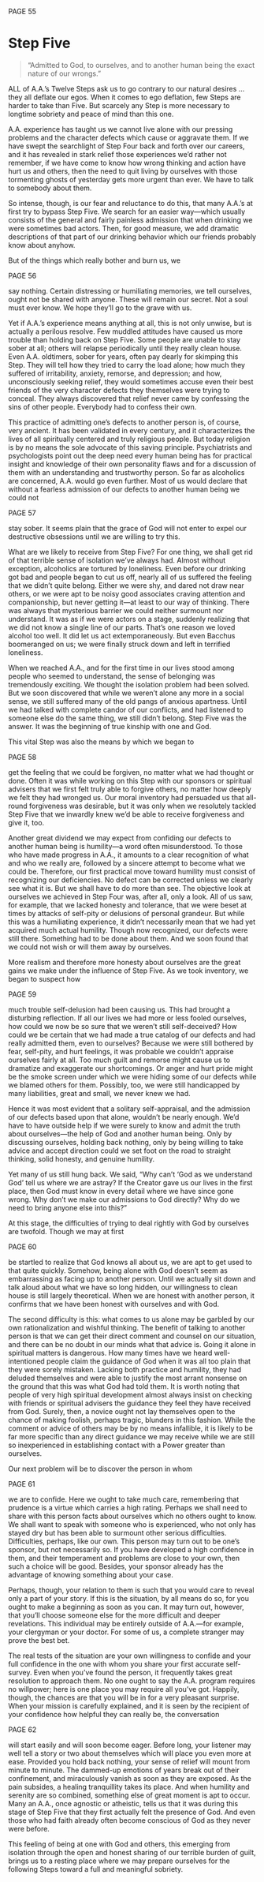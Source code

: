 PAGE 55

Step Five
====================
> “Admitted to God, to ourselves, and to another human being the exact nature of our wrongs.”


ALL of A.A.’s Twelve Steps ask us to go contrary to our natural desires … they all deflate our egos. When it comes to ego deflation, few Steps are harder to take than Five. But scarcely any Step is more necessary to longtime sobriety and peace of mind than this one.

  A.A. experience has taught us we cannot live alone with our pressing problems and the character defects which cause or aggravate them. If we have swept the searchlight of Step Four back and forth over our careers, and it has revealed in stark relief those experiences we’d rather not remember, if we have come to know how wrong thinking and action have hurt us and others, then the need to quit living by ourselves with those tormenting ghosts of yesterday gets more urgent than ever. We have to talk to somebody about them.

  So intense, though, is our fear and reluctance to do this, that many A.A.’s at first try to bypass Step Five. We search for an easier way—which usually consists of the general and fairly painless admission that when drinking we were sometimes bad actors. Then, for good measure, we add dramatic descriptions of that part of our drinking behavior which our friends probably know about anyhow.

  But of the things which really bother and burn us, we

PAGE 56

say nothing. Certain distressing or humiliating memories, we tell ourselves, ought not be shared with anyone. These will remain our secret. Not a soul must ever know. We hope they’ll go to the grave with us.

  Yet if A.A.’s experience means anything at all, this is not only unwise, but is actually a perilous resolve. Few muddled attitudes have caused us more trouble than holding back on Step Five. Some people are unable to stay sober at all; others will relapse periodically until they really clean house. Even A.A. oldtimers, sober for years, often pay dearly for skimping this Step. They will tell how they tried to carry the load alone; how much they suffered of irritability, anxiety, remorse, and depression; and how, unconsciously seeking relief, they would sometimes accuse even their best friends of the very character defects they themselves were trying to conceal. They always discovered that relief never came by confessing the sins of other people. Everybody had to confess their own.

  This practice of admitting one’s defects to another person is, of course, very ancient. It has been validated in every century, and it characterizes the lives of all spiritually centered and truly religious people. But today religion is by no means the sole advocate of this saving principle. Psychiatrists and psychologists point out the deep need every human being has for practical insight and knowledge of their own personality flaws and for a discussion of them with an understanding and trustworthy person. So far as alcoholics are concerned, A.A. would go even further. Most of us would declare that without a fearless admission of our defects to another human being we could not

PAGE 57

stay sober. It seems plain that the grace of God will not enter to expel our destructive obsessions until we are willing to try this.

  What are we likely to receive from Step Five? For one thing, we shall get rid of that terrible sense of isolation we’ve always had. Almost without exception, alcoholics are tortured by loneliness. Even before our drinking got bad and people began to cut us off, nearly all of us suffered the feeling that we didn’t quite belong. Either we were shy, and dared not draw near others, or we were apt to be noisy good associates craving attention and companionship, but never getting it—at least to our way of thinking. There was always that mysterious barrier we could neither surmount nor understand. It was as if we were actors on a stage, suddenly realizing that we did not know a single line of our parts. That’s one reason we loved alcohol too well. It did let us act extemporaneously. But even Bacchus boomeranged on us; we were finally struck down and left in terrified loneliness.

  When we reached A.A., and for the first time in our lives stood among people who seemed to understand, the sense of belonging was tremendously exciting. We thought the isolation problem had been solved. But we soon discovered that while we weren’t alone any more in a social sense, we still suffered many of the old pangs of anxious apartness. Until we had talked with complete candor of our conflicts, and had listened to someone else do the same thing, we still didn’t belong. Step Five was the answer. It was the beginning of true kinship with one and God.

  This vital Step was also the means by which we began to

PAGE 58

get the feeling that we could be forgiven, no matter what we had thought or done. Often it was while working on this Step with our sponsors or spiritual advisers that we first felt truly able to forgive others, no matter how deeply we felt they had wronged us. Our moral inventory had persuaded us that all-round forgiveness was desirable, but it was only when we resolutely tackled Step Five that we inwardly knew we’d be able to receive forgiveness and give it, too.

  Another great dividend we may expect from confiding our defects to another human being is humility—a word often misunderstood. To those who have made progress in A.A., it amounts to a clear recognition of what and who we really are, followed by a sincere attempt to become what we could be. Therefore, our first practical move toward humility must consist of recognizing our deficiencies. No defect can be corrected unless we clearly see what it is. But we shall have to do more than see. The objective look at ourselves we achieved in Step Four was, after all, only a look. All of us saw, for example, that we lacked honesty and tolerance, that we were beset at times by attacks of self-pity or delusions of personal grandeur. But while this was a humiliating experience, it didn’t necessarily mean that we had yet acquired much actual humility. Though now recognized, our defects were still there. Something had to be done about them. And we soon found that we could not wish or will them away by ourselves.

  More realism and therefore more honesty about ourselves are the great gains we make under the influence of Step Five. As we took inventory, we began to suspect how

PAGE 59

much trouble self-delusion had been causing us. This had brought a disturbing reflection. If all our lives we had more or less fooled ourselves, how could we now be so sure that we weren’t still self-deceived? How could we be certain that we had made a true catalog of our defects and had really admitted them, even to ourselves? Because we were still bothered by fear, self-pity, and hurt feelings, it was probable we couldn’t appraise ourselves fairly at all. Too much guilt and remorse might cause us to dramatize and exaggerate our shortcomings. Or anger and hurt pride might be the smoke screen under which we were hiding some of our defects while we blamed others for them. Possibly, too, we were still handicapped by many liabilities, great and small, we never knew we had.

  Hence it was most evident that a solitary self-appraisal, and the admission of our defects based upon that alone, wouldn’t be nearly enough. We’d have to have outside help if we were surely to know and admit the truth about ourselves—the help of God and another human being. Only by discussing ourselves, holding back nothing, only by being willing to take advice and accept direction could we set foot on the road to straight thinking, solid honesty, and genuine humility.

  Yet many of us still hung back. We said, “Why can’t ‘God as we understand God’ tell us where we are astray? If the Creator gave us our lives in the first place, then God must know in every detail where we have since gone wrong. Why don’t we make our admissions to God directly? Why do we need to bring anyone else into this?”

  At this stage, the difficulties of trying to deal rightly with God by ourselves are twofold. Though we may at first

PAGE 60

be startled to realize that God knows all about us, we are apt to get used to that quite quickly. Somehow, being alone with God doesn’t seem as embarrassing as facing up to another person. Until we actually sit down and talk aloud about what we have so long hidden, our willingness to clean house is still largely theoretical. When we are honest with another person, it confirms that we have been honest with ourselves and with God.

  The second difficulty is this: what comes to us alone may be garbled by our own rationalization and wishful thinking. The benefit of talking to another person is that we can get their direct comment and counsel on our situation, and there can be no doubt in our minds what that advice is. Going it alone in spiritual matters is dangerous. How many times have we heard well-intentioned people claim the guidance of God when it was all too plain that they were sorely mistaken. Lacking both practice and humility, they had deluded themselves and were able to justify the most arrant nonsense on the ground that this was what God had told them. It is worth noting that people of very high spiritual development almost always insist on checking with friends or spiritual advisers the guidance they feel they have received from God. Surely, then, a novice ought not lay themselves open to the chance of making foolish, perhaps tragic, blunders in this fashion. While the comment or advice of others may be by no means infallible, it is likely to be far more specific than any direct guidance we may receive while we are still so inexperienced in establishing contact with a Power greater than ourselves.

  Our next problem will be to discover the person in whom

PAGE 61

we are to confide. Here we ought to take much care, remembering that prudence is a virtue which carries a high rating. Perhaps we shall need to share with this person facts about ourselves which no others ought to know. We shall want to speak with someone who is experienced, who not only has stayed dry but has been able to surmount other serious difficulties. Difficulties, perhaps, like our own. This person may turn out to be one’s sponsor, but not necessarily so. If you have developed a high confidence in them, and their temperament and problems are close to your own, then such a choice will be good. Besides, your sponsor already has the advantage of knowing something about your case.

  Perhaps, though, your relation to them is such that you would care to reveal only a part of your story. If this is the situation, by all means do so, for you ought to make a beginning as soon as you can. It may turn out, however, that you’ll choose someone else for the more difficult and deeper revelations. This individual may be entirely outside of A.A.—for example, your clergyman or your doctor. For some of us, a complete stranger may prove the best bet.

  The real tests of the situation are your own willingness to confide and your full confidence in the one with whom you share your first accurate self-survey. Even when you’ve found the person, it frequently takes great resolution to approach them. No one ought to say the A.A. program requires no willpower; here is one place you may require all you’ve got. Happily, though, the chances are that you will be in for a very pleasant surprise. When your mission is carefully explained, and it is seen by the recipient of your confidence how helpful they can really be, the conversation

PAGE 62

will start easily and will soon become eager. Before long, your listener may well tell a story or two about themselves which will place you even more at ease. Provided you hold back nothing, your sense of relief will mount from minute to minute. The dammed-up emotions of years break out of their confinement, and miraculously vanish as soon as they are exposed. As the pain subsides, a healing tranquillity takes its place. And when humility and serenity are so combined, something else of great moment is apt to occur. Many an A.A., once agnostic or atheistic, tells us that it was during this stage of Step Five that they first actually felt the presence of God. And even those who had faith already often become conscious of God as they never were before.

  This feeling of being at one with God and others, this emerging from isolation through the open and honest sharing of our terrible burden of guilt, brings us to a resting place where we may prepare ourselves for the following Steps toward a full and meaningful sobriety.
